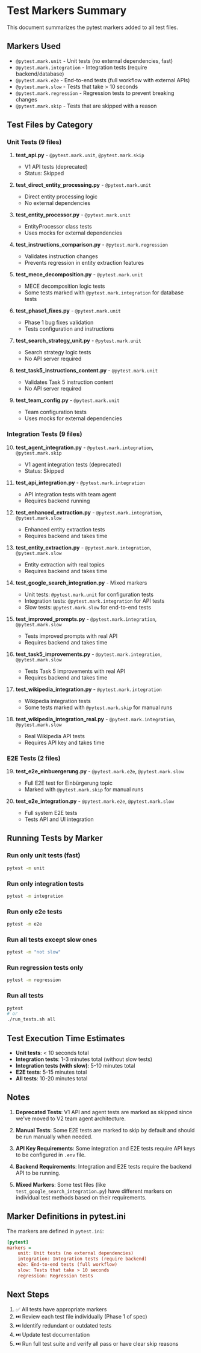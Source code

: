 # Test Markers Summary

This document summarizes the pytest markers added to all test files.

## Markers Used

- `@pytest.mark.unit` - Unit tests (no external dependencies, fast)
- `@pytest.mark.integration` - Integration tests (require backend/database)
- `@pytest.mark.e2e` - End-to-end tests (full workflow with external APIs)
- `@pytest.mark.slow` - Tests that take > 10 seconds
- `@pytest.mark.regression` - Regression tests to prevent breaking changes
- `@pytest.mark.skip` - Tests that are skipped with a reason

## Test Files by Category

### Unit Tests (9 files)

1. **test_api.py** - `@pytest.mark.unit`, `@pytest.mark.skip`
   - V1 API tests (deprecated)
   - Status: Skipped

2. **test_direct_entity_processing.py** - `@pytest.mark.unit`
   - Direct entity processing logic
   - No external dependencies

3. **test_entity_processor.py** - `@pytest.mark.unit`
   - EntityProcessor class tests
   - Uses mocks for external dependencies

4. **test_instructions_comparison.py** - `@pytest.mark.regression`
   - Validates instruction changes
   - Prevents regression in entity extraction features

5. **test_mece_decomposition.py** - `@pytest.mark.unit`
   - MECE decomposition logic tests
   - Some tests marked with `@pytest.mark.integration` for database tests

6. **test_phase1_fixes.py** - `@pytest.mark.unit`
   - Phase 1 bug fixes validation
   - Tests configuration and instructions

7. **test_search_strategy_unit.py** - `@pytest.mark.unit`
   - Search strategy logic tests
   - No API server required

8. **test_task5_instructions_content.py** - `@pytest.mark.unit`
   - Validates Task 5 instruction content
   - No API server required

9. **test_team_config.py** - `@pytest.mark.unit`
   - Team configuration tests
   - Uses mocks for external dependencies

### Integration Tests (9 files)

10. **test_agent_integration.py** - `@pytest.mark.integration`, `@pytest.mark.skip`
    - V1 agent integration tests (deprecated)
    - Status: Skipped

11. **test_api_integration.py** - `@pytest.mark.integration`
    - API integration tests with team agent
    - Requires backend running

12. **test_enhanced_extraction.py** - `@pytest.mark.integration`, `@pytest.mark.slow`
    - Enhanced entity extraction tests
    - Requires backend and takes time

13. **test_entity_extraction.py** - `@pytest.mark.integration`, `@pytest.mark.slow`
    - Entity extraction with real topics
    - Requires backend and takes time

14. **test_google_search_integration.py** - Mixed markers
    - Unit tests: `@pytest.mark.unit` for configuration tests
    - Integration tests: `@pytest.mark.integration` for API tests
    - Slow tests: `@pytest.mark.slow` for end-to-end tests

15. **test_improved_prompts.py** - `@pytest.mark.integration`, `@pytest.mark.slow`
    - Tests improved prompts with real API
    - Requires backend and takes time

16. **test_task5_improvements.py** - `@pytest.mark.integration`, `@pytest.mark.slow`
    - Tests Task 5 improvements with real API
    - Requires backend and takes time

17. **test_wikipedia_integration.py** - `@pytest.mark.integration`
    - Wikipedia integration tests
    - Some tests marked with `@pytest.mark.skip` for manual runs

18. **test_wikipedia_integration_real.py** - `@pytest.mark.integration`, `@pytest.mark.slow`
    - Real Wikipedia API tests
    - Requires API key and takes time

### E2E Tests (2 files)

19. **test_e2e_einbuergerung.py** - `@pytest.mark.e2e`, `@pytest.mark.slow`
    - Full E2E test for Einbürgerung topic
    - Marked with `@pytest.mark.skip` for manual runs

20. **test_e2e_integration.py** - `@pytest.mark.e2e`, `@pytest.mark.slow`
    - Full system E2E tests
    - Tests API and UI integration

## Running Tests by Marker

### Run only unit tests (fast)
```bash
pytest -m unit
```

### Run only integration tests
```bash
pytest -m integration
```

### Run only e2e tests
```bash
pytest -m e2e
```

### Run all tests except slow ones
```bash
pytest -m "not slow"
```

### Run regression tests only
```bash
pytest -m regression
```

### Run all tests
```bash
pytest
# or
./run_tests.sh all
```

## Test Execution Time Estimates

- **Unit tests**: < 10 seconds total
- **Integration tests**: 1-3 minutes total (without slow tests)
- **Integration tests (with slow)**: 5-10 minutes total
- **E2E tests**: 5-15 minutes total
- **All tests**: 10-20 minutes total

## Notes

1. **Deprecated Tests**: V1 API and agent tests are marked as skipped since we've moved to V2 team agent architecture.

2. **Manual Tests**: Some E2E tests are marked to skip by default and should be run manually when needed.

3. **API Key Requirements**: Some integration and E2E tests require API keys to be configured in `.env` file.

4. **Backend Requirements**: Integration and E2E tests require the backend API to be running.

5. **Mixed Markers**: Some test files (like `test_google_search_integration.py`) have different markers on individual test methods based on their requirements.

## Marker Definitions in pytest.ini

The markers are defined in `pytest.ini`:

```ini
[pytest]
markers =
    unit: Unit tests (no external dependencies)
    integration: Integration tests (require backend)
    e2e: End-to-end tests (full workflow)
    slow: Tests that take > 10 seconds
    regression: Regression tests
```

## Next Steps

1. ✅ All tests have appropriate markers
2. ⏭️ Review each test file individually (Phase 1 of spec)
3. ⏭️ Identify redundant or outdated tests
4. ⏭️ Update test documentation
5. ⏭️ Run full test suite and verify all pass or have clear skip reasons

